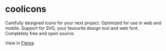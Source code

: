 
# coolicons

Carefully designed icons for your next project. Optimized for use in web and mobile. Support for SVG, your favourite design tool and web font. Completely free and open source.


View in [Figma](https://www.figma.com/c/file/800815864899415771/coolicons-v2.1)
